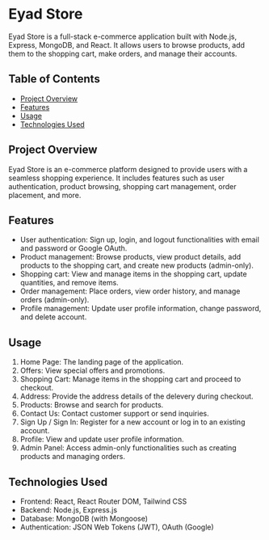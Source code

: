 # Eyad Store

Eyad Store is a full-stack e-commerce application built with Node.js, Express, MongoDB, and React. It allows users to browse products, add them to the shopping cart, make orders, and manage their accounts.

## Table of Contents

- [Project Overview](#project-overview)
- [Features](#features)
- [Usage](#usage)
- [Technologies Used](#technologies-used)

## Project Overview

Eyad Store is an e-commerce platform designed to provide users with a seamless shopping experience. It includes features such as user authentication, product browsing, shopping cart management, order placement, and more.

## Features

- User authentication: Sign up, login, and logout functionalities with email and password or Google OAuth.
- Product management: Browse products, view product details, add products to the shopping cart, and create new products (admin-only).
- Shopping cart: View and manage items in the shopping cart, update quantities, and remove items.
- Order management: Place orders, view order history, and manage orders (admin-only).
- Profile management: Update user profile information, change password, and delete account.

## Usage

1. Home Page: The landing page of the application.
2. Offers: View special offers and promotions.
3. Shopping Cart: Manage items in the shopping cart and proceed to checkout.
4. Address: Provide the address details of the delevery during checkout.
5. Products: Browse and search for products.
6. Contact Us: Contact customer support or send inquiries.
7. Sign Up / Sign In: Register for a new account or log in to an existing account.
8. Profile: View and update user profile information.
9. Admin Panel: Access admin-only functionalities such as creating products and managing orders.

## Technologies Used

- Frontend: React, React Router DOM, Tailwind CSS
- Backend: Node.js, Express.js
- Database: MongoDB (with Mongoose)
- Authentication: JSON Web Tokens (JWT), OAuth (Google)
